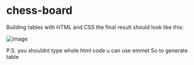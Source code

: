 # chess-board
Building tables with HTML and CSS
the final result should look like this:

![image](https://github.com/user-attachments/assets/d5d71034-9167-41da-8ec1-f6a00ad91565)

P.S. you shouldnt type whole html code u can use emmet
So to generate table 
